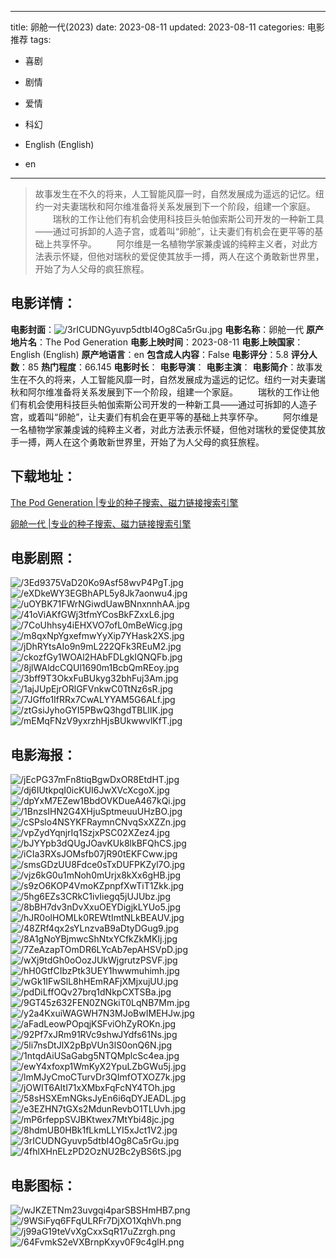 
---
title: 卵舱一代(2023)
date: 2023-08-11
updated: 2023-08-11
categories: 电影推荐
tags:
- 喜剧
- 剧情
- 爱情
- 科幻

- English (English)
- en
---


> 故事发生在不久的将来，人工智能风靡一时，自然发展成为遥远的记忆。纽约一对夫妻瑞秋和阿尔维准备将关系发展到下一个阶段，组建一个家庭。 　　瑞秋的工作让他们有机会使用科技巨头帕伽索斯公司开发的一种新工具——通过可拆卸的人造子宫，或着叫“卵舱”，让夫妻们有机会在更平等的基础上共享怀孕。 　　阿尔维是一名植物学家兼虔诚的纯粹主义者，对此方法表示怀疑，但他对瑞秋的爱促使其放手一搏，两人在这个勇敢新世界里，开始了为人父母的疯狂旅程。

## **电影详情**：

**电影封面**：<img src="https://image.tmdb.org/t/p/w200/3rICUDNGyuvp5dtbI4Og8Ca5rGu.jpg" alt="/3rICUDNGyuvp5dtbI4Og8Ca5rGu.jpg" title="/3rICUDNGyuvp5dtbI4Og8Ca5rGu.jpg">
**电影名称**：卵舱一代
**原产地片名**：The Pod Generation
**电影上映时间**：2023-08-11
**电影上映国家**：English (English)
**原产地语言**：en
**包含成人内容**：False
**电影评分**：5.8
**评分人数**：85
**热门程度**：66.145
**电影时长**：
**电影导演**：
**电影主演**：
**电影简介**：故事发生在不久的将来，人工智能风靡一时，自然发展成为遥远的记忆。纽约一对夫妻瑞秋和阿尔维准备将关系发展到下一个阶段，组建一个家庭。 　　瑞秋的工作让他们有机会使用科技巨头帕伽索斯公司开发的一种新工具——通过可拆卸的人造子宫，或着叫“卵舱”，让夫妻们有机会在更平等的基础上共享怀孕。 　　阿尔维是一名植物学家兼虔诚的纯粹主义者，对此方法表示怀疑，但他对瑞秋的爱促使其放手一搏，两人在这个勇敢新世界里，开始了为人父母的疯狂旅程。

## **下载地址**：
[The Pod Generation |专业的种子搜索、磁力链接搜索引擎](https://movie.amd794.com:2083/?search=The%20Pod%20Generation&ordering=&mode=match_phrase&page_size=10&page=1)

[卵舱一代 |专业的种子搜索、磁力链接搜索引擎](https://movie.amd794.com:2083/?search=%E5%8D%B5%E8%88%B1%E4%B8%80%E4%BB%A3&ordering=&mode=match_phrase&page_size=10&page=1)
 

## **电影剧照**：
<img src="https://image.tmdb.org/t/p/original/3Ed9375VaD20Ko9Asf58wvP4PgT.jpg" alt="/3Ed9375VaD20Ko9Asf58wvP4PgT.jpg" title="/3Ed9375VaD20Ko9Asf58wvP4PgT.jpg"><img src="https://image.tmdb.org/t/p/original/eXDkeWY3EGBhAPL5y8Jk7aonwu4.jpg" alt="/eXDkeWY3EGBhAPL5y8Jk7aonwu4.jpg" title="/eXDkeWY3EGBhAPL5y8Jk7aonwu4.jpg"><img src="https://image.tmdb.org/t/p/original/uOYBK71FWrNGiwdUawBNnxnnhAA.jpg" alt="/uOYBK71FWrNGiwdUawBNnxnnhAA.jpg" title="/uOYBK71FWrNGiwdUawBNnxnnhAA.jpg"><img src="https://image.tmdb.org/t/p/original/41oViAKfGWj3tfmYCosBkFZxxL6.jpg" alt="/41oViAKfGWj3tfmYCosBkFZxxL6.jpg" title="/41oViAKfGWj3tfmYCosBkFZxxL6.jpg"><img src="https://image.tmdb.org/t/p/original/7CoUhhsy4iEHXVO7ofL0mBeWicg.jpg" alt="/7CoUhhsy4iEHXVO7ofL0mBeWicg.jpg" title="/7CoUhhsy4iEHXVO7ofL0mBeWicg.jpg"><img src="https://image.tmdb.org/t/p/original/m8qxNpYgxefmwYyXip7YHask2XS.jpg" alt="/m8qxNpYgxefmwYyXip7YHask2XS.jpg" title="/m8qxNpYgxefmwYyXip7YHask2XS.jpg"><img src="https://image.tmdb.org/t/p/original/jDhRYtsAIo9n9mL222QFk3REuM2.jpg" alt="/jDhRYtsAIo9n9mL222QFk3REuM2.jpg" title="/jDhRYtsAIo9n9mL222QFk3REuM2.jpg"><img src="https://image.tmdb.org/t/p/original/ckozfGy1WOAl2HAbFDLgkIQNQFb.jpg" alt="/ckozfGy1WOAl2HAbFDLgkIQNQFb.jpg" title="/ckozfGy1WOAl2HAbFDLgkIQNQFb.jpg"><img src="https://image.tmdb.org/t/p/original/8jlWAldcCQUl1690m1BcbQmREoy.jpg" alt="/8jlWAldcCQUl1690m1BcbQmREoy.jpg" title="/8jlWAldcCQUl1690m1BcbQmREoy.jpg"><img src="https://image.tmdb.org/t/p/original/3bff9T3OkxFuBUkyg32bhFuj3Am.jpg" alt="/3bff9T3OkxFuBUkyg32bhFuj3Am.jpg" title="/3bff9T3OkxFuBUkyg32bhFuj3Am.jpg"><img src="https://image.tmdb.org/t/p/original/1ajJUpEjrORlGFVnkwC0TtNz6sR.jpg" alt="/1ajJUpEjrORlGFVnkwC0TtNz6sR.jpg" title="/1ajJUpEjrORlGFVnkwC0TtNz6sR.jpg"><img src="https://image.tmdb.org/t/p/original/7JGffo1IfRRx7CwALYYAM5G6ALf.jpg" alt="/7JGffo1IfRRx7CwALYYAM5G6ALf.jpg" title="/7JGffo1IfRRx7CwALYYAM5G6ALf.jpg"><img src="https://image.tmdb.org/t/p/original/ztGsiJyhoGYI5PBwQ3hgdTBLlIK.jpg" alt="/ztGsiJyhoGYI5PBwQ3hgdTBLlIK.jpg" title="/ztGsiJyhoGYI5PBwQ3hgdTBLlIK.jpg"><img src="https://image.tmdb.org/t/p/original/mEMqFNzV9yxrzhHjsBUkwwvlKfT.jpg" alt="/mEMqFNzV9yxrzhHjsBUkwwvlKfT.jpg" title="/mEMqFNzV9yxrzhHjsBUkwwvlKfT.jpg">

## **电影海报**：
<img src="https://image.tmdb.org/t/p/original/jEcPG37mFn8tiqBgwDxOR8EtdHT.jpg" alt="/jEcPG37mFn8tiqBgwDxOR8EtdHT.jpg" title="/jEcPG37mFn8tiqBgwDxOR8EtdHT.jpg"><img src="https://image.tmdb.org/t/p/original/dj6IUtkpqI0icKUI6JwXVcXcgoX.jpg" alt="/dj6IUtkpqI0icKUI6JwXVcXcgoX.jpg" title="/dj6IUtkpqI0icKUI6JwXVcXcgoX.jpg"><img src="https://image.tmdb.org/t/p/original/dpYxM7EZew1BbdOVKDueA467kQi.jpg" alt="/dpYxM7EZew1BbdOVKDueA467kQi.jpg" title="/dpYxM7EZew1BbdOVKDueA467kQi.jpg"><img src="https://image.tmdb.org/t/p/original/1BnzsIHN2G4XHjuSptmeuuUHzBO.jpg" alt="/1BnzsIHN2G4XHjuSptmeuuUHzBO.jpg" title="/1BnzsIHN2G4XHjuSptmeuuUHzBO.jpg"><img src="https://image.tmdb.org/t/p/original/cSPslo4NSYKFRaymnCNvqSxXZZn.jpg" alt="/cSPslo4NSYKFRaymnCNvqSxXZZn.jpg" title="/cSPslo4NSYKFRaymnCNvqSxXZZn.jpg"><img src="https://image.tmdb.org/t/p/original/vpZydYqnjrIq1SzjxPSC02XZez4.jpg" alt="/vpZydYqnjrIq1SzjxPSC02XZez4.jpg" title="/vpZydYqnjrIq1SzjxPSC02XZez4.jpg"><img src="https://image.tmdb.org/t/p/original/bJYYpb3dQUgJOavKUk8lkBFQhCS.jpg" alt="/bJYYpb3dQUgJOavKUk8lkBFQhCS.jpg" title="/bJYYpb3dQUgJOavKUk8lkBFQhCS.jpg"><img src="https://image.tmdb.org/t/p/original/iCIa3RXsJOMsfb07jR90tEKFCww.jpg" alt="/iCIa3RXsJOMsfb07jR90tEKFCww.jpg" title="/iCIa3RXsJOMsfb07jR90tEKFCww.jpg"><img src="https://image.tmdb.org/t/p/original/smsGDzUU8Fdce0sTxDUFPKZyl7O.jpg" alt="/smsGDzUU8Fdce0sTxDUFPKZyl7O.jpg" title="/smsGDzUU8Fdce0sTxDUFPKZyl7O.jpg"><img src="https://image.tmdb.org/t/p/original/vjz6kG0u1mNoh0mUrjx8kXx6gHB.jpg" alt="/vjz6kG0u1mNoh0mUrjx8kXx6gHB.jpg" title="/vjz6kG0u1mNoh0mUrjx8kXx6gHB.jpg"><img src="https://image.tmdb.org/t/p/original/s9zO6KOP4VmoKZpnpfXwTiT1Zkk.jpg" alt="/s9zO6KOP4VmoKZpnpfXwTiT1Zkk.jpg" title="/s9zO6KOP4VmoKZpnpfXwTiT1Zkk.jpg"><img src="https://image.tmdb.org/t/p/original/5hg6EZs3CRkC1ivIiegq5jUJUbz.jpg" alt="/5hg6EZs3CRkC1ivIiegq5jUJUbz.jpg" title="/5hg6EZs3CRkC1ivIiegq5jUJUbz.jpg"><img src="https://image.tmdb.org/t/p/original/8bBH7dv3nDvXxuOEYDigjkLYUo5.jpg" alt="/8bBH7dv3nDvXxuOEYDigjkLYUo5.jpg" title="/8bBH7dv3nDvXxuOEYDigjkLYUo5.jpg"><img src="https://image.tmdb.org/t/p/original/hJR0olHOMLk0REWtImtNLkBEAUV.jpg" alt="/hJR0olHOMLk0REWtImtNLkBEAUV.jpg" title="/hJR0olHOMLk0REWtImtNLkBEAUV.jpg"><img src="https://image.tmdb.org/t/p/original/48ZRf4qx2sYLnzvaB9aDtyDGug9.jpg" alt="/48ZRf4qx2sYLnzvaB9aDtyDGug9.jpg" title="/48ZRf4qx2sYLnzvaB9aDtyDGug9.jpg"><img src="https://image.tmdb.org/t/p/original/8A1gNoYBjmwcShNtxYCfkZkMKIj.jpg" alt="/8A1gNoYBjmwcShNtxYCfkZkMKIj.jpg" title="/8A1gNoYBjmwcShNtxYCfkZkMKIj.jpg"><img src="https://image.tmdb.org/t/p/original/7ZeAzapTOmDR6LYcAb7epAHSVpD.jpg" alt="/7ZeAzapTOmDR6LYcAb7epAHSVpD.jpg" title="/7ZeAzapTOmDR6LYcAb7epAHSVpD.jpg"><img src="https://image.tmdb.org/t/p/original/wXj9tdGh0oOozJUkWjgrutzPSVF.jpg" alt="/wXj9tdGh0oOozJUkWjgrutzPSVF.jpg" title="/wXj9tdGh0oOozJUkWjgrutzPSVF.jpg"><img src="https://image.tmdb.org/t/p/original/hH0GtfCIbzPtk3UEY1hwwmuhimh.jpg" alt="/hH0GtfCIbzPtk3UEY1hwwmuhimh.jpg" title="/hH0GtfCIbzPtk3UEY1hwwmuhimh.jpg"><img src="https://image.tmdb.org/t/p/original/wGk1IFwSlL8hHEmRAFjXMjxujUU.jpg" alt="/wGk1IFwSlL8hHEmRAFjXMjxujUU.jpg" title="/wGk1IFwSlL8hHEmRAFjXMjxujUU.jpg"><img src="https://image.tmdb.org/t/p/original/pdDiLffOQv27brq1dNkpCXTSBa.jpg" alt="/pdDiLffOQv27brq1dNkpCXTSBa.jpg" title="/pdDiLffOQv27brq1dNkpCXTSBa.jpg"><img src="https://image.tmdb.org/t/p/original/9GT45z632FEN0ZNGkiT0LqNB7Mm.jpg" alt="/9GT45z632FEN0ZNGkiT0LqNB7Mm.jpg" title="/9GT45z632FEN0ZNGkiT0LqNB7Mm.jpg"><img src="https://image.tmdb.org/t/p/original/y2a4KxuiWAGWH7N3MJoBwIMEHJw.jpg" alt="/y2a4KxuiWAGWH7N3MJoBwIMEHJw.jpg" title="/y2a4KxuiWAGWH7N3MJoBwIMEHJw.jpg"><img src="https://image.tmdb.org/t/p/original/aFadLeowPOpqjKSFviOhZyROKn.jpg" alt="/aFadLeowPOpqjKSFviOhZyROKn.jpg" title="/aFadLeowPOpqjKSFviOhZyROKn.jpg"><img src="https://image.tmdb.org/t/p/original/92Pf7xJRm91RVc9shwJYdfs61Ns.jpg" alt="/92Pf7xJRm91RVc9shwJYdfs61Ns.jpg" title="/92Pf7xJRm91RVc9shwJYdfs61Ns.jpg"><img src="https://image.tmdb.org/t/p/original/5li7nsDtJlX2pBpVUn3lS0onQ6N.jpg" alt="/5li7nsDtJlX2pBpVUn3lS0onQ6N.jpg" title="/5li7nsDtJlX2pBpVUn3lS0onQ6N.jpg"><img src="https://image.tmdb.org/t/p/original/1ntqdAiUSaGabg5NTQMplcSc4ea.jpg" alt="/1ntqdAiUSaGabg5NTQMplcSc4ea.jpg" title="/1ntqdAiUSaGabg5NTQMplcSc4ea.jpg"><img src="https://image.tmdb.org/t/p/original/ewY4xfoxp1WmKyX2YpuLZbGWu5j.jpg" alt="/ewY4xfoxp1WmKyX2YpuLZbGWu5j.jpg" title="/ewY4xfoxp1WmKyX2YpuLZbGWu5j.jpg"><img src="https://image.tmdb.org/t/p/original/lmMJyCmoCTurvDr3QImfOTXOZ7k.jpg" alt="/lmMJyCmoCTurvDr3QImfOTXOZ7k.jpg" title="/lmMJyCmoCTurvDr3QImfOTXOZ7k.jpg"><img src="https://image.tmdb.org/t/p/original/jOWIT6AItI71xXMbxFqFcNY4TOh.jpg" alt="/jOWIT6AItI71xXMbxFqFcNY4TOh.jpg" title="/jOWIT6AItI71xXMbxFqFcNY4TOh.jpg"><img src="https://image.tmdb.org/t/p/original/58sHSXEmNGksJyEn6i6qDYJEADL.jpg" alt="/58sHSXEmNGksJyEn6i6qDYJEADL.jpg" title="/58sHSXEmNGksJyEn6i6qDYJEADL.jpg"><img src="https://image.tmdb.org/t/p/original/e3EZHN7tGXs2MdunRevbO1TLUvh.jpg" alt="/e3EZHN7tGXs2MdunRevbO1TLUvh.jpg" title="/e3EZHN7tGXs2MdunRevbO1TLUvh.jpg"><img src="https://image.tmdb.org/t/p/original/mP6rfeppSVJBKtwex7MtYbi48jc.jpg" alt="/mP6rfeppSVJBKtwex7MtYbi48jc.jpg" title="/mP6rfeppSVJBKtwex7MtYbi48jc.jpg"><img src="https://image.tmdb.org/t/p/original/8hdmUB0HBk1fLkmLLYI5xJct1V2.jpg" alt="/8hdmUB0HBk1fLkmLLYI5xJct1V2.jpg" title="/8hdmUB0HBk1fLkmLLYI5xJct1V2.jpg"><img src="https://image.tmdb.org/t/p/original/3rICUDNGyuvp5dtbI4Og8Ca5rGu.jpg" alt="/3rICUDNGyuvp5dtbI4Og8Ca5rGu.jpg" title="/3rICUDNGyuvp5dtbI4Og8Ca5rGu.jpg"><img src="https://image.tmdb.org/t/p/original/4fhlXHnELzPD2OzNU2Bc2yBS6tS.jpg" alt="/4fhlXHnELzPD2OzNU2Bc2yBS6tS.jpg" title="/4fhlXHnELzPD2OzNU2Bc2yBS6tS.jpg">

## **电影图标**：
<img src="https://image.tmdb.org/t/p/original/wJKZETNm23uvgqi4parSBSHmHB7.png" alt="/wJKZETNm23uvgqi4parSBSHmHB7.png" title="/wJKZETNm23uvgqi4parSBSHmHB7.png"><img src="https://image.tmdb.org/t/p/original/9WSiFyq6FFqULRFr7DjXO1XqhVh.png" alt="/9WSiFyq6FFqULRFr7DjXO1XqhVh.png" title="/9WSiFyq6FFqULRFr7DjXO1XqhVh.png"><img src="https://image.tmdb.org/t/p/original/j99aG19teVvXgCxxSqR17uZzrgh.png" alt="/j99aG19teVvXgCxxSqR17uZzrgh.png" title="/j99aG19teVvXgCxxSqR17uZzrgh.png"><img src="https://image.tmdb.org/t/p/original/64FvmkS2eVXBrnpKxyv0F9c4glH.png" alt="/64FvmkS2eVXBrnpKxyv0F9c4glH.png" title="/64FvmkS2eVXBrnpKxyv0F9c4glH.png">
